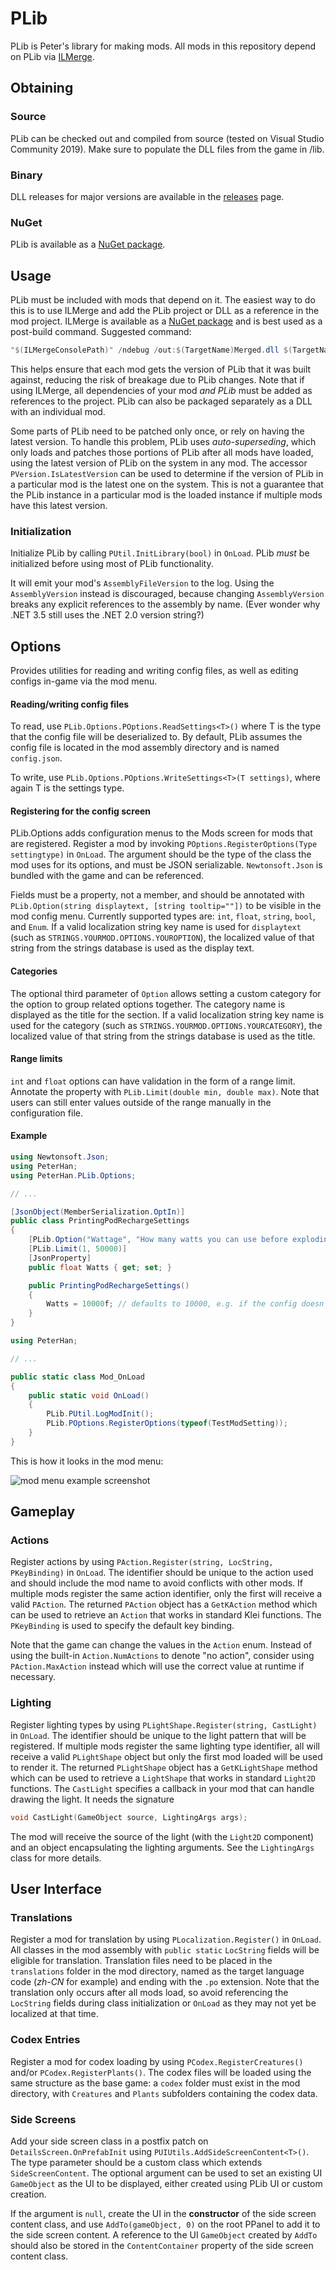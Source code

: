 # PLib

PLib is Peter's library for making mods. All mods in this repository depend on PLib via [ILMerge](https://github.com/dotnet/ILMerge).

## Obtaining

### Source

PLib can be checked out and compiled from source (tested on Visual Studio Community 2019). Make sure to populate the DLL files from the game in /lib.

### Binary

DLL releases for major versions are available in the [releases](https://github.com/peterhaneve/ONIMods/releases) page.

### NuGet

PLib is available as a [NuGet package](https://www.nuget.org/packages/PLib/).

## Usage

PLib must be included with mods that depend on it.
The easiest way to do this is to use ILMerge and add the PLib project or DLL as a reference in the mod project.
ILMerge is available as a [NuGet package](https://www.nuget.org/packages/ilmerge) and is best used as a post-build command.
Suggested command:
```powershell
"$(ILMergeConsolePath)" /ndebug /out:$(TargetName)Merged.dll $(TargetName).dll PLib.dll /targetplatform:v2,C:/Windows/Microsoft.NET/Framework64/v2.0.50727
```

This helps ensure that each mod gets the version of PLib that it was built against, reducing the risk of breakage due to PLib changes.
Note that if using ILMerge, all dependencies of your mod *and PLib* must be added as references to the project.
PLib can also be packaged separately as a DLL with an individual mod.

Some parts of PLib need to be patched only once, or rely on having the latest version.
To handle this problem, PLib uses *auto-superseding*, which only loads and patches those portions of PLib after all mods have loaded, using the latest version of PLib on the system in any mod.
The accessor `PVersion.IsLatestVersion` can be used to determine if the version of PLib in a particular mod is the latest one on the system.
This is not a guarantee that the PLib instance in a particular mod is the loaded instance if multiple mods have this latest version.

### Initialization

Initialize PLib by calling `PUtil.InitLibrary(bool)` in `OnLoad`. PLib *must* be initialized before using most of PLib functionality.

It will emit your mod's `AssemblyFileVersion` to the log. Using the `AssemblyVersion` instead is discouraged, because changing `AssemblyVersion` breaks any explicit references to the assembly by name. (Ever wonder why .NET 3.5 still uses the .NET 2.0 version string?)

## Options

Provides utilities for reading and writing config files, as well as editing configs in-game via the mod menu.

#### Reading/writing config files

To read, use `PLib.Options.POptions.ReadSettings<T>()` where T is the type that the config file will be deserialized to. By default, PLib assumes the config file is located in the mod assembly directory and is named `config.json`.

To write, use `PLib.Options.POptions.WriteSettings<T>(T settings)`, where again T is the settings type.

#### Registering for the config screen

PLib.Options adds configuration menus to the Mods screen for mods that are registered.
Register a mod by invoking `POptions.RegisterOptions(Type settingtype)` in `OnLoad`.
The argument should be the type of the class the mod uses for its options, and must be JSON serializable.
`Newtonsoft.Json` is bundled with the game and can be referenced.

Fields must be a property, not a member, and should be annotated with `PLib.Option(string displaytext, [string tooltip=""])` to be visible in the mod config menu.
Currently supported types are: `int`, `float`, `string`, `bool`, and `Enum`.
If a valid localization string key name is used for `displaytext` (such as `STRINGS.YOURMOD.OPTIONS.YOUROPTION`), the localized value of that string from the strings database is used as the display text.

#### Categories

The optional third parameter of `Option` allows setting a custom category for the option to group related options together.
The category name is displayed as the title for the section.
If a valid localization string key name is used for the category (such as `STRINGS.YOURMOD.OPTIONS.YOURCATEGORY`), the localized value of that string from the strings database is used as the title.

#### Range limits

`int` and `float` options can have validation in the form of a range limit.
Annotate the property with `PLib.Limit(double min, double max)`.
Note that users can still enter values outside of the range manually in the configuration file.

#### Example

```cs
using Newtonsoft.Json;
using PeterHan;
using PeterHan.PLib.Options;

// ...

[JsonObject(MemberSerialization.OptIn)]
public class PrintingPodRechargeSettings
{
    [PLib.Option("Wattage", "How many watts you can use before exploding.")]
    [PLib.Limit(1, 50000)]
    [JsonProperty]
    public float Watts { get; set; }

    public PrintingPodRechargeSettings()
    {
        Watts = 10000f; // defaults to 10000, e.g. if the config doesn't exist
    }
}
```

```cs
using PeterHan;

// ...

public static class Mod_OnLoad
{
    public static void OnLoad()
    {
        PLib.PUtil.LogModInit();
        PLib.POptions.RegisterOptions(typeof(TestModSetting));
    }
}
```

This is how it looks in the mod menu:

![mod menu example screenshot](https://i.imgur.com/1S1i9ru.png)

## Gameplay

### Actions

Register actions by using `PAction.Register(string, LocString, PKeyBinding)` in `OnLoad`.
The identifier should be unique to the action used and should include the mod name to avoid conflicts with other mods.
If multiple mods register the same action identifier, only the first will receive a valid `PAction`.
The returned `PAction` object has a `GetKAction` method which can be used to retrieve an `Action` that works in standard Klei functions.
The `PKeyBinding` is used to specify the default key binding.

Note that the game can change the values in the `Action` enum. Instead of using the built-in `Action.NumActions` to denote "no action", consider using `PAction.MaxAction` instead which will use the correct value at runtime if necessary.

### Lighting

Register lighting types by using `PLightShape.Register(string, CastLight)` in `OnLoad`.
The identifier should be unique to the light pattern that will be registered.
If multiple mods register the same lighting type identifier, all will receive a valid `PLightShape` object but only the first mod loaded will be used to render it.
The returned `PLightShape` object has a `GetKLightShape` method which can be used to retrieve a `LightShape` that works in standard `Light2D` functions.
The `CastLight` specifies a callback in your mod that can handle drawing the light. It needs the signature
```c
void CastLight(GameObject source, LightingArgs args);
```
The mod will receive the source of the light (with the `Light2D` component) and an object encapsulating the lighting arguments.
See the `LightingArgs` class for more details.

## User Interface

### Translations

Register a mod for translation by using `PLocalization.Register()` in `OnLoad`.
All classes in the mod assembly with `public static` `LocString` fields will be eligible for translation.
Translation files need to be placed in the `translations` folder in the mod directory, named as the target language code (*zh-CN* for example) and ending with the `.po` extension.
Note that the translation only occurs after all mods load, so avoid referencing the `LocString` fields during class initialization or `OnLoad` as they may not yet be localized at that time.

### Codex Entries

Register a mod for codex loading by using `PCodex.RegisterCreatures()` and/or `PCodex.RegisterPlants()`.
The codex files will be loaded using the same structure as the base game: a `codex` folder must exist in the mod directory, with `Creatures` and `Plants` subfolders containing the codex data.

### Side Screens

Add your side screen class in a postfix patch on `DetailsScreen.OnPrefabInit` using `PUIUtils.AddSideScreenContent<T>()`.
The type parameter should be a custom class which extends `SideScreenContent`.
The optional argument can be used to set an existing UI `GameObject` as the UI to be displayed, either created using PLib UI or custom creation.

If the argument is `null`, create the UI in the **constructor** of the side screen content class, and use `AddTo(gameObject, 0)` on the root PPanel to add it to the side screen content.
A reference to the UI `GameObject` created by `AddTo` should also be stored in the `ContentContainer` property of the side screen content class.
